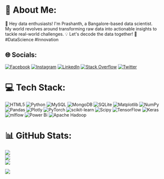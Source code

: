 # 💫 About Me:
👋 Hey data enthusiasts! I'm Prashanth, a Bangalore-based data scientist. My world revolves around transforming raw data into actionable insights to tackle real-world challenges. 💡 Let's decode the data together! 🚀 #DataScience #Innovation


## 🌐 Socials:
[![Facebook](https://img.shields.io/badge/Facebook-%231877F2.svg?logo=Facebook&logoColor=white)](https://facebook.com/https://www.facebook.com/profile.php?id=100027010040207) [![Instagram](https://img.shields.io/badge/Instagram-%23E4405F.svg?logo=Instagram&logoColor=white)](https://instagram.com/https://www.instagram.com/prashanth_.pachu/?next=%2F) [![LinkedIn](https://img.shields.io/badge/LinkedIn-%230077B5.svg?logo=linkedin&logoColor=white)](https://linkedin.com/in/https://www.linkedin.com/in/prashanth-k-290569202/) [![Stack Overflow](https://img.shields.io/badge/-Stackoverflow-FE7A16?logo=stack-overflow&logoColor=white)](https://stackoverflow.com/users/https://stackoverflow.com/users/23072285/prashanth-k) [![Twitter](https://img.shields.io/badge/Twitter-%231DA1F2.svg?logo=Twitter&logoColor=white)](https://twitter.com/https://twitter.com/Prashan05646193) 

# 💻 Tech Stack:
![HTML5](https://img.shields.io/badge/html5-%23E34F26.svg?style=plastic&logo=html5&logoColor=white) ![Python](https://img.shields.io/badge/python-3670A0?style=plastic&logo=python&logoColor=ffdd54) ![MySQL](https://img.shields.io/badge/mysql-%2300000f.svg?style=plastic&logo=mysql&logoColor=white) ![MongoDB](https://img.shields.io/badge/MongoDB-%234ea94b.svg?style=plastic&logo=mongodb&logoColor=white) ![SQLite](https://img.shields.io/badge/sqlite-%2307405e.svg?style=plastic&logo=sqlite&logoColor=white) ![Matplotlib](https://img.shields.io/badge/Matplotlib-%23ffffff.svg?style=plastic&logo=Matplotlib&logoColor=black) ![NumPy](https://img.shields.io/badge/numpy-%23013243.svg?style=plastic&logo=numpy&logoColor=white) ![Pandas](https://img.shields.io/badge/pandas-%23150458.svg?style=plastic&logo=pandas&logoColor=white) ![Plotly](https://img.shields.io/badge/Plotly-%233F4F75.svg?style=plastic&logo=plotly&logoColor=white) ![PyTorch](https://img.shields.io/badge/PyTorch-%23EE4C2C.svg?style=plastic&logo=PyTorch&logoColor=white) ![scikit-learn](https://img.shields.io/badge/scikit--learn-%23F7931E.svg?style=plastic&logo=scikit-learn&logoColor=white) ![Scipy](https://img.shields.io/badge/SciPy-%230C55A5.svg?style=plastic&logo=scipy&logoColor=%white) ![TensorFlow](https://img.shields.io/badge/TensorFlow-%23FF6F00.svg?style=plastic&logo=TensorFlow&logoColor=white) ![Keras](https://img.shields.io/badge/Keras-%23D00000.svg?style=plastic&logo=Keras&logoColor=white) ![mlflow](https://img.shields.io/badge/mlflow-%23d9ead3.svg?style=plastic&logo=numpy&logoColor=blue) ![Power Bi](https://img.shields.io/badge/power_bi-F2C811?style=plastic&logo=powerbi&logoColor=black) ![Apache Hadoop](https://img.shields.io/badge/Apache%20Hadoop-66CCFF?style=plastic&logo=apachehadoop&logoColor=black)
# 📊 GitHub Stats:
![](https://github-readme-stats.vercel.app/api?username=Prashanth292003&theme=city_light&hide_border=false&include_all_commits=true&count_private=true)<br/>
![](https://github-readme-streak-stats.herokuapp.com/?user=Prashanth292003&theme=city_light&hide_border=false)<br/>
![](https://github-readme-stats.vercel.app/api/top-langs/?username=Prashanth292003&theme=city_light&hide_border=false&include_all_commits=true&count_private=true&layout=compact)

[![](https://visitcount.itsvg.in/api?id=Prashanth292003&icon=8&color=1)](https://visitcount.itsvg.in)

<!-- Proudly created with GPRM ( https://gprm.itsvg.in ) -->
